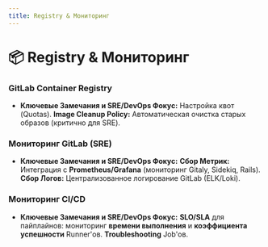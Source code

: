 ```yaml
---
title: Registry & Мониторинг
---
```

# 📦 Registry & Мониторинг

### GitLab Container Registry
*   **Ключевые Замечания и SRE/DevOps Фокус:** Настройка квот (Quotas). **Image Cleanup Policy:** Автоматическая очистка старых образов (критично для SRE).

### Мониторинг GitLab (SRE)
*   **Ключевые Замечания и SRE/DevOps Фокус:** **Сбор Метрик:** Интеграция с **Prometheus/Grafana** (мониторинг Gitaly, Sidekiq, Rails). **Сбор Логов:** Централизованное логирование GitLab (ELK/Loki).

### Мониторинг CI/CD
*   **Ключевые Замечания и SRE/DevOps Фокус:** **SLO/SLA** для пайплайнов: мониторинг **времени выполнения** и **коэффициента успешности** Runner'ов. **Troubleshooting** Job'ов.
